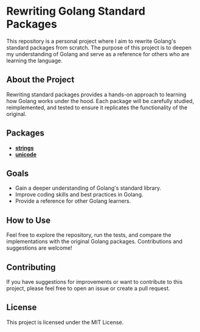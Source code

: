 
# Rewriting Golang Standard Packages

This repository is a personal project where I aim to rewrite Golang's standard packages from scratch. The purpose of this project is to deepen my understanding of Golang and serve as a reference for others who are learning the language.

## About the Project

Rewriting standard packages provides a hands-on approach to learning how Golang works under the hood. Each package will be carefully studied, reimplemented, and tested to ensure it replicates the functionality of the original.

## Packages

- [**strings**](https://github.com/cauelz/golang-standard-packages-roadmap/blob/master/src/strings/strings.go)
- [**unicode**](https://github.com/cauelz/golang-standard-packages-roadmap/tree/master/src/unicode)

## Goals

- Gain a deeper understanding of Golang's standard library.
- Improve coding skills and best practices in Golang.
- Provide a reference for other Golang learners.

## How to Use

Feel free to explore the repository, run the tests, and compare the implementations with the original Golang packages. Contributions and suggestions are welcome!

## Contributing

If you have suggestions for improvements or want to contribute to this project, please feel free to open an issue or create a pull request.

## License

This project is licensed under the MIT License.

